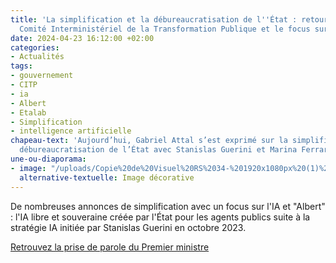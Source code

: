 ```yaml
---
title: 'La simplification et la débureaucratisation de l''État : retour sur le 8e
  Comité Interministériel de la Transformation Publique et le focus sur l’IA'
date: 2024-04-23 16:12:00 +02:00
categories:
- Actualités
tags:
- gouvernement
- CITP
- ia
- Albert
- Etalab
- Simplification
- intelligence artificielle
chapeau-text: 'Aujourd’hui, Gabriel Attal s’est exprimé sur la simplification et la
  débureaucratisation de l’État avec Stanislas Guerini et Marina Ferrari. '
une-ou-diaporama:
- image: "/uploads/Copie%20de%20Visuel%20RS%2034-%201920x1080px%20(1)%20(1).png"
  alternative-textuelle: Image décorative
---
```


De nombreuses annonces de simplification avec un focus sur l'IA et "Albert" : l'IA libre et souveraine créée par l'État pour les agents publics suite à la stratégie IA initiée par Stanislas Guerini en octobre 2023.

<div class="lien-important"><p><a href="https://www.linkedin.com/posts/gouvernementfr_transformation-de-laction-publique-prise-activity-7188461481678548993-jAur?utm_source=share&utm_medium=member_desktop">Retrouvez la prise de parole du Premier ministre</a></p></div>
